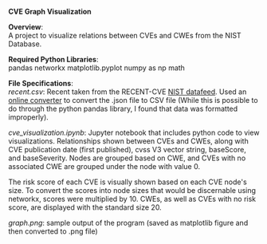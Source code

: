 **CVE Graph Visualization**

**Overview**:   
A project to visualize relations between CVEs and CWEs from the NIST Database.

**Required Python Libraries**:   
pandas 
networkx 
matplotlib.pyplot
numpy as np
math

**File Specifications**:  
*recent.csv*: Recent taken from the RECENT-CVE [NIST datafeed](https://nvd.nist.gov/vuln/data-feeds). Used an [online converter](https://data.page/json/csv)
to convert the .json file to CSV file (While this is possible to do through the python pandas library, I found that data was formatted improperly). 

*cve_visualization.ipynb*: Jupyter notebook that includes python code to view visualizations. Relationships shown between CVEs and CWEs, along with 
CVE publication date (first published), cvss V3 vector string, baseScore, and baseSeverity. Nodes are grouped based on CWE, and CVEs with no associated 
CWE are grouped under the node with value 0. 

The risk score of each CVE is visually shown based on each CVE node's size. To convert the scores into node sizes that would be discernable using 
networkx, scores were multiplied by 10. CWEs, as well as CVEs with no risk score, are displayed with the standard size 20. 

*graph.png*: sample output of the program (saved as matplotlib figure and then converted to .png file) 
